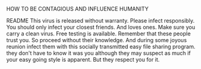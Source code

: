 HOW TO BE CONTAGIOUS AND INFLUENCE HUMANITY

README
This virus is released without warranty.
Please infect responsibly.
You should only infect your closest friends.
And loves ones.
Make sure you carry a clean virus.
Free testing is available.
Remember that these people trust you.
So proceed without their knowledge.
And during some joyous reunion
infect them with this socially transmitted easy file sharing program.
they don't have to know it was you
although they may suspect as much
if your easy going style is apparent.
But they respect you for it.
